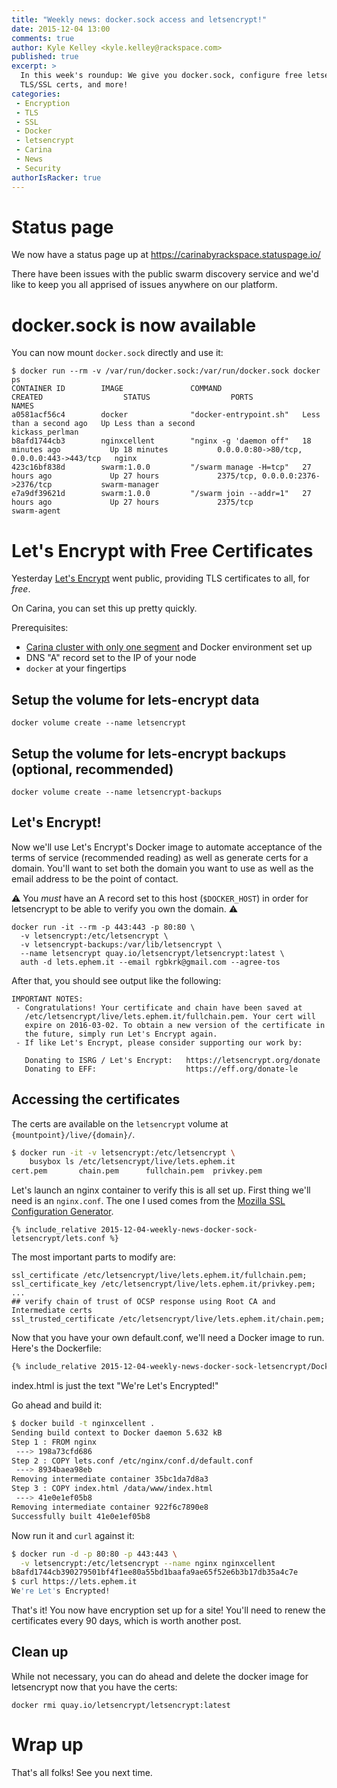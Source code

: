 ```yaml
---
title: "Weekly news: docker.sock access and letsencrypt!"
date: 2015-12-04 13:00
comments: true
author: Kyle Kelley <kyle.kelley@rackspace.com>
published: true
excerpt: >
  In this week's roundup: We give you docker.sock, configure free letsencrypt
  TLS/SSL certs, and more!
categories:
 - Encryption
 - TLS
 - SSL
 - Docker
 - letsencrypt
 - Carina
 - News
 - Security
authorIsRacker: true
---
```


# Status page

We now have a status page up at https://carinabyrackspace.statuspage.io/

There have been issues with the public swarm discovery service and we'd like
to keep you all apprised of issues anywhere on our platform.

# docker.sock is now available

You can now mount `docker.sock` directly and use it:

```
$ docker run --rm -v /var/run/docker.sock:/var/run/docker.sock docker ps
CONTAINER ID        IMAGE               COMMAND                  CREATED                  STATUS                  PORTS                                      NAMES
a0581acf56c4        docker              "docker-entrypoint.sh"   Less than a second ago   Up Less than a second                                              kickass_perlman
b8afd1744cb3        nginxcellent        "nginx -g 'daemon off"   18 minutes ago           Up 18 minutes           0.0.0.0:80->80/tcp, 0.0.0.0:443->443/tcp   nginx
423c16bf838d        swarm:1.0.0         "/swarm manage -H=tcp"   27 hours ago             Up 27 hours             2375/tcp, 0.0.0.0:2376->2376/tcp           swarm-manager
e7a9df39621d        swarm:1.0.0         "/swarm join --addr=1"   27 hours ago             Up 27 hours             2375/tcp                                   swarm-agent
```

# Let's Encrypt with Free Certificates

Yesterday [Let's Encrypt](https://letsencrypt.org/) went public, providing
TLS certificates to all, for *free*.

On Carina, you can set this up pretty quickly.

Prerequisites:

* [Carina cluster with only one segment](https://getcarina.com/docs/tutorials/create-connect-cluster/) and Docker environment set up
* DNS "A" record set to the IP of your node
* `docker` at your fingertips

## Setup the volume for lets-encrypt data

```
docker volume create --name letsencrypt
```

## Setup the volume for lets-encrypt backups (optional, recommended)

```
docker volume create --name letsencrypt-backups
```

## Let's Encrypt!

Now we'll use Let's Encrypt's Docker image to automate acceptance of the terms
of service (recommended reading) as well as generate certs for a domain. You'll
want to set both the domain you want to use as well as the email address to be
the point of contact.

:warning: You *must* have an A record set to this host (`$DOCKER_HOST`) in order
for letsencrypt to be able to verify you own the domain. :warning:

```
docker run -it --rm -p 443:443 -p 80:80 \
  -v letsencrypt:/etc/letsencrypt \
  -v letsencrypt-backups:/var/lib/letsencrypt \
  --name letsencrypt quay.io/letsencrypt/letsencrypt:latest \
  auth -d lets.ephem.it --email rgbkrk@gmail.com --agree-tos
```

After that, you should see output like the following:

```
IMPORTANT NOTES:
 - Congratulations! Your certificate and chain have been saved at
   /etc/letsencrypt/live/lets.ephem.it/fullchain.pem. Your cert will
   expire on 2016-03-02. To obtain a new version of the certificate in
   the future, simply run Let's Encrypt again.
 - If like Let's Encrypt, please consider supporting our work by:

   Donating to ISRG / Let's Encrypt:   https://letsencrypt.org/donate
   Donating to EFF:                    https://eff.org/donate-le
```

## Accessing the certificates

The certs are available on the `letsencrypt` volume at `{mountpoint}/live/{domain}/`.

```bash
$ docker run -it -v letsencrypt:/etc/letsencrypt \
    busybox ls /etc/letsencrypt/live/lets.ephem.it
cert.pem       chain.pem      fullchain.pem  privkey.pem
```

Let's launch an nginx container to verify this is all set up. First thing we'll
need is an `nginx.conf`. The one I used comes from the [Mozilla SSL Configuration
Generator](https://mozilla.github.io/server-side-tls/ssl-config-generator/).

```nginx
{% include_relative 2015-12-04-weekly-news-docker-sock-letsencrypt/lets.conf %}
```

The most important parts to modify are:

```
ssl_certificate /etc/letsencrypt/live/lets.ephem.it/fullchain.pem;
ssl_certificate_key /etc/letsencrypt/live/lets.ephem.it/privkey.pem;
...
## verify chain of trust of OCSP response using Root CA and Intermediate certs
ssl_trusted_certificate /etc/letsencrypt/live/lets.ephem.it/chain.pem;
```

Now that you have your own default.conf, we'll need a Docker image to run. Here's
the Dockerfile:

```Dockerfile
{% include_relative 2015-12-04-weekly-news-docker-sock-letsencrypt/Dockerfile %}
```

index.html is just the text "We're Let's Encrypted!"

Go ahead and build it:

```bash
$ docker build -t nginxcellent .
Sending build context to Docker daemon 5.632 kB
Step 1 : FROM nginx
 ---> 198a73cfd686
Step 2 : COPY lets.conf /etc/nginx/conf.d/default.conf
 ---> 8934baea98eb
Removing intermediate container 35bc1da7d8a3
Step 3 : COPY index.html /data/www/index.html
 ---> 41e0e1ef05b8
Removing intermediate container 922f6c7890e8
Successfully built 41e0e1ef05b8
```

Now run it and `curl` against it:

```bash
$ docker run -d -p 80:80 -p 443:443 \
  -v letsencrypt:/etc/letsencrypt --name nginx nginxcellent
b8afd1744cb390279501bf4f1ee80a55bd1baafa9ae65f52e6b3b17db35a4c7e
$ curl https://lets.ephem.it
We're Let's Encrypted!
```

That's it! You now have encryption set up for a site! You'll need to renew the
certificates every 90 days, which is worth another post.

## Clean up

While not necessary, you can do ahead and delete the docker image for letsencrypt
now that you have the certs:

```
docker rmi quay.io/letsencrypt/letsencrypt:latest
```

# Wrap up

That's all folks! See you next time.
